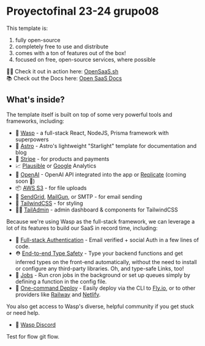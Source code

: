 # Proyectofinal 23-24 grupo08

This template is:

1. fully open-source
2. completely free to use and distribute
3. comes with a ton of features out of the box!
4. focused on free, open-source services, where possible

🧑‍💻 Check it out in action here: [OpenSaaS.sh](https://opensaas.sh)  
📚 Check out the Docs here: [Open SaaS Docs](https://docs.opensaas.sh)

## What's inside?

The template itself is built on top of some very powerful tools and frameworks, including:

- 🐝 [Wasp](https://wasp-lang.dev) - a full-stack React, NodeJS, Prisma framework with superpowers
- 🚀 [Astro](https://starlight.astro.build/) - Astro's lightweight "Starlight" template for documentation and blog
- 💸 [Stripe](https://stripe.com) - for products and payments
- 📈 [Plausible](https://plausible.io) or [Google](https://analytics.google.com/) Analytics
- 🤖 [OpenAI](https://openai.com) - OpenAI API integrated into the app or [Replicate](https://replicate.com/) (coming soon 👀)
- 📦 [AWS S3](https://aws.amazon.com/s3/) - for file uploads
- 📧 [SendGrid](https://sendgrid.com), [MailGun](https://mailgun.com), or SMTP - for email sending
- 💅 [TailwindCSS](https://tailwindcss.com) - for styling
- 🧑‍💼 [TailAdmin](https://tailadmin.com/) - admin dashboard & components for TailwindCSS

Because we're using Wasp as the full-stack framework, we can leverage a lot of its features to build our SaaS in record time, including:

- 🔐 [Full-stack Authentication](https://wasp-lang.dev/docs/auth/overview) - Email verified + social Auth in a few lines of code.
- ⛑ [End-to-end Type Safety](https://wasp-lang.dev/docs/data-model/operations/overview) - Type your backend functions and get inferred types on the front-end automatically, without the need to install or configure any third-party libraries. Oh, and type-safe Links, too!
- 🤖 [Jobs](https://wasp-lang.dev/docs/advanced/jobs) - Run cron jobs in the background or set up queues simply by defining a function in the config file.
- 🚀 [One-command Deploy](https://wasp-lang.dev/docs/advanced/deployment/overview) - Easily deploy via the CLI to [Fly.io](https://fly.io), or to other providers like [Railway](https://railway.app) and [Netlify](https://netlify.com).

You also get access to Wasp's diverse, helpful community if you get stuck or need help.
- 🤝 [Wasp Discord](https://discord.gg/aCamt5wCpS)

Test for flow git flow.
